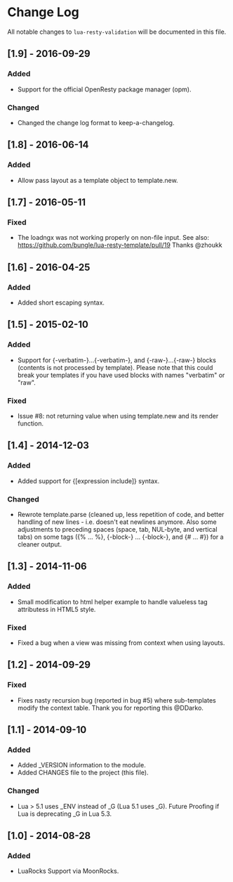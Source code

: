# Change Log

All notable changes to `lua-resty-validation` will be documented in this file.

## [1.9] - 2016-09-29
### Added
- Support for the official OpenResty package manager (opm).

### Changed
- Changed the change log format to keep-a-changelog.

## [1.8] - 2016-06-14
### Added
- Allow pass layout as a template object to template.new.

## [1.7] - 2016-05-11
### Fixed
- The loadngx was not working properly on non-file input.
  See also: https://github.com/bungle/lua-resty-template/pull/19
  Thanks @zhoukk

## [1.6] - 2016-04-25
### Added
- Added short escaping syntax.

## [1.5] - 2015-02-10
### Added 
- Support for {-verbatim-}...{-verbatim-}, and {-raw-}...{-raw-} blocks
  (contents is not processed by template).
  Please note that this could break your templates if you have used
  blocks with names "verbatim" or "raw".

### Fixed
- Issue #8: not returning value when using template.new and its render
  function.

## [1.4] - 2014-12-03
### Added
- Added support for {[expression include]} syntax.

### Changed
- Rewrote template.parse (cleaned up, less repetition of code, and
  better handling of new lines - i.e. doesn't eat newlines anymore.
  Also some adjustments to preceding spaces (space, tab, NUL-byte,
  and vertical tabs) on some tags ({% ... %}, {-block-} ... {-block-},
  and {# ... #}) for a cleaner output.

## [1.3] - 2014-11-06
### Added
- Small modification to html helper example to handle valueless tag
  attributess in HTML5 style.

### Fixed
- Fixed a bug when a view was missing from context when using layouts.

## [1.2] - 2014-09-29
### Fixed
- Fixes nasty recursion bug (reported in bug #5) where sub-templates
  modify the context table. Thank you for reporting this @DDarko.
  
## [1.1] - 2014-09-10
### Added
- Added _VERSION information to the module.
- Added CHANGES file to the project (this file).

### Changed
- Lua > 5.1 uses _ENV instead of _G (Lua 5.1 uses _G). Future Proofing
  if Lua is deprecating _G in Lua 5.3.

## [1.0] - 2014-08-28
### Added
- LuaRocks Support via MoonRocks.
